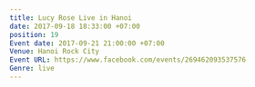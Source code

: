 ```yaml
---
title: Lucy Rose Live in Hanoi
date: 2017-09-18 18:33:00 +07:00
position: 19
Event date: 2017-09-21 21:00:00 +07:00
Venue: Hanoi Rock City
Event URL: https://www.facebook.com/events/269462093537576
Genre: live
---
```


